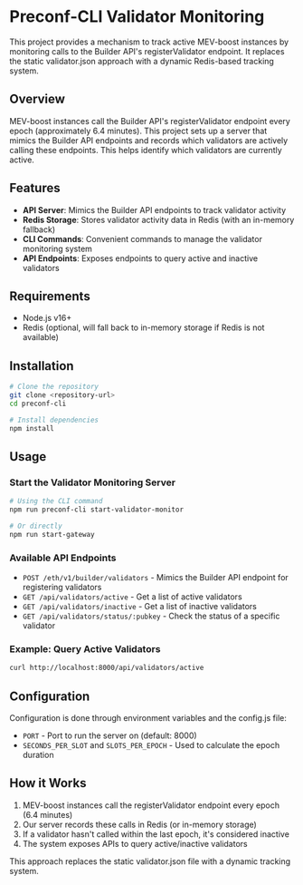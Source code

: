 # Preconf-CLI Validator Monitoring

This project provides a mechanism to track active MEV-boost instances by monitoring calls to the Builder API's registerValidator endpoint. It replaces the static validator.json approach with a dynamic Redis-based tracking system.

## Overview

MEV-boost instances call the Builder API's registerValidator endpoint every epoch (approximately 6.4 minutes). This project sets up a server that mimics the Builder API endpoints and records which validators are actively calling these endpoints. This helps identify which validators are currently active.

## Features

- **API Server**: Mimics the Builder API endpoints to track validator activity
- **Redis Storage**: Stores validator activity data in Redis (with an in-memory fallback)
- **CLI Commands**: Convenient commands to manage the validator monitoring system
- **API Endpoints**: Exposes endpoints to query active and inactive validators

## Requirements

- Node.js v16+
- Redis (optional, will fall back to in-memory storage if Redis is not available)

## Installation

```bash
# Clone the repository
git clone <repository-url>
cd preconf-cli

# Install dependencies
npm install
```

## Usage

### Start the Validator Monitoring Server

```bash
# Using the CLI command
npm run preconf-cli start-validator-monitor

# Or directly
npm run start-gateway
```

### Available API Endpoints

- `POST /eth/v1/builder/validators` - Mimics the Builder API endpoint for registering validators
- `GET /api/validators/active` - Get a list of active validators
- `GET /api/validators/inactive` - Get a list of inactive validators
- `GET /api/validators/status/:pubkey` - Check the status of a specific validator

### Example: Query Active Validators

```bash
curl http://localhost:8000/api/validators/active
```

## Configuration

Configuration is done through environment variables and the config.js file:

- `PORT` - Port to run the server on (default: 8000)
- `SECONDS_PER_SLOT` and `SLOTS_PER_EPOCH` - Used to calculate the epoch duration

## How it Works

1. MEV-boost instances call the registerValidator endpoint every epoch (6.4 minutes)
2. Our server records these calls in Redis (or in-memory storage)
3. If a validator hasn't called within the last epoch, it's considered inactive
4. The system exposes APIs to query active/inactive validators

This approach replaces the static validator.json file with a dynamic tracking system. 